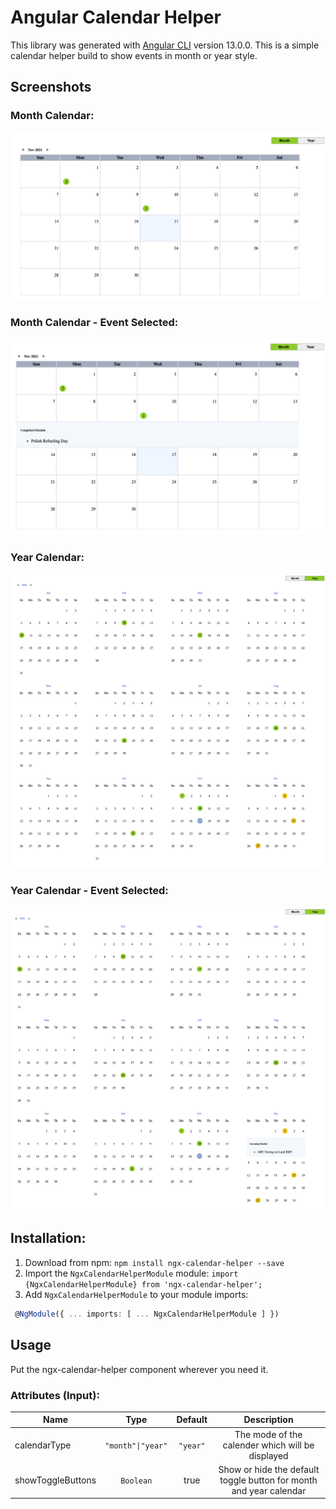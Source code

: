 # Angular Calendar Helper

This library was generated with [Angular CLI](https://github.com/angular/angular-cli) version 13.0.0. This is a simple calendar helper build to show events in month or year style.

## Screenshots

### Month Calendar:

![Month Cal](https://github.com/JoabChua/ngx-calendar-helper/blob/main/projects/components/src/assets/s1.png)

### Month Calendar - Event Selected:

![Month Cal with events](https://github.com/JoabChua/ngx-calendar-helper/blob/main/projects/components/src/assets/s2.png)

### Year Calendar:

![Year Cal](https://github.com/JoabChua/ngx-calendar-helper/blob/main/projects/components/src/assets/s3.png)

### Year Calendar - Event Selected:

![Year Cal with events](https://github.com/JoabChua/ngx-calendar-helper/blob/main/projects/components/src/assets/s4.png)

## Installation:

1. Download from npm:
   `npm install ngx-calendar-helper --save`
2. Import the `NgxCalendarHelperModule` module:
   `import {NgxCalendarHelperModule} from 'ngx-calendar-helper';`
3. Add `NgxCalendarHelperModule` to your module imports:

```ts
 @NgModule({ ... imports: [ ... NgxCalendarHelperModule ] })
```

## Usage

Put the ngx-calendar-helper component wherever you need it.

### Attributes (Input):

| Name              |       Type        | Default  |                            Description                             |
| ----------------- | :---------------: | :------: | :----------------------------------------------------------------: |
| calendarType      | `"month"\|"year"` | `"year"` |          The mode of the calender which will be displayed          |
| showToggleButtons |     `Boolean`     |   true   | Show or hide the default toggle button for month and year calendar |
